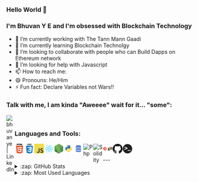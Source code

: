### Hello World 👋

### I'm Bhuvan Y E and I'm obsessed with Blockchain Technology 
- 🔭 I’m currently working with The Tann Mann Gaadi
- 🌱 I’m currently learning Blockchain Technolgy
- 👯 I’m looking to collaborate with people who can Build Dapps on Ethereum network
- 🤔 I’m looking for help with Javascript
- 📫 How to reach me: 
- 😄 Pronouns: He/Him
- ⚡ Fun fact: Declare Variables not Wars!!

### Talk with me, I am kinda "Aweeee" wait for it... "some":
[<img align="left" alt="bhuvanye | LinkedIn" width="22px" src="https://cdn.jsdelivr.net/npm/simple-icons@v3/icons/linkedin.svg" />][linkedin]

<br />

### Languages and Tools:


[<img align="left" alt="HTML5" width="26px" src="https://raw.githubusercontent.com/github/explore/80688e429a7d4ef2fca1e82350fe8e3517d3494d/topics/html/html.png" />][youtube]
[<img align="left" alt="CSS3" width="26px" src="https://raw.githubusercontent.com/github/explore/80688e429a7d4ef2fca1e82350fe8e3517d3494d/topics/css/css.png" />][youtube]
[<img align="left" alt="JavaScript" width="26px" src="https://raw.githubusercontent.com/github/explore/80688e429a7d4ef2fca1e82350fe8e3517d3494d/topics/javascript/javascript.png" />][youtube]
[<img align="left" alt="React" width="26px" src="https://raw.githubusercontent.com/github/explore/80688e429a7d4ef2fca1e82350fe8e3517d3494d/topics/react/react.png" />][youtube]
[<img align="left" alt="Node.js" width="26px" src="https://raw.githubusercontent.com/github/explore/80688e429a7d4ef2fca1e82350fe8e3517d3494d/topics/nodejs/nodejs.png" />][youtube]
[<img align="left" alt="python" width="26px" src="https://raw.githubusercontent.com/github/explore/80688e429a7d4ef2fca1e82350fe8e3517d3494d/topics/python/python.png" />][youtube]
[<img align="left" alt="SQL" width="26px" src="https://raw.githubusercontent.com/github/explore/80688e429a7d4ef2fca1e82350fe8e3517d3494d/topics/sql/sql.png" />][youtube]
[<img align="left" alt="Php" width="26px" src="https://external-content.duckduckgo.com/iu/?u=https%3A%2F%2Fclipground.com%2Fimages%2Fphp-logo-clipart.jpg&f=1&nofb=1" />][youtube]
[<img align="left" alt="Solidity" width="26px" src="https://external-content.duckduckgo.com/iu/?u=https%3A%2F%2Fbeaugunderson.gallerycdn.vsassets.io%2Fextensions%2Fbeaugunderson%2Fsolidity-extended%2F3.0.2%2F1507572010216%2FMicrosoft.VisualStudio.Services.Icons.Default&f=1&nofb=1" />][youtube]
[<img align="left" alt="Git" width="26px" src="https://raw.githubusercontent.com/github/explore/80688e429a7d4ef2fca1e82350fe8e3517d3494d/topics/git/git.png" />][youtube]
[<img align="left" alt="GitHub" width="26px" src="https://raw.githubusercontent.com/github/explore/78df643247d429f6cc873026c0622819ad797942/topics/github/github.png" />][youtube]
[<img align="left" alt="Terminal" width="26px" src="https://raw.githubusercontent.com/github/explore/80688e429a7d4ef2fca1e82350fe8e3517d3494d/topics/terminal/terminal.png" />][youtube]

<br />
<br />
---

<details>
  <summary>:zap: GitHub Stats</summary>

  <img align="left" alt="Bhuvan's GitHub Stats" src="https://github-readme-stats.vercel.app/api?username=bhuvan-tech&show_icons=true&hide_border=true" />

</details>

<details>
  <summary>:zap: Most Used Languages</summary>

<img align="left" alt="Bhuvan's GitHub Top Languages" src="https://github-readme-stats.vercel.app/api/top-langs/?username=bhuvan-tech" />

</details>

[website]: https://bhuvan.engineer/
[youtube]: https://www.youtube.com/channel/UCSTSjvsJAsfJkGgQypSSY4w
[instagram]: https://www.instagram.com/bhuvan.achar/
[linkedin]: https://www.linkedin.com/in/bhuvan-y-e-9591ba191/
[portfolio]: https://bhuvan-tech.github.io/profile/
